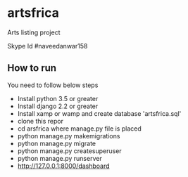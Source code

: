 # artsfrica
Arts listing project

Skype Id
#naveedanwar158

## How to run
You need to follow below steps

- Install python 3.5 or greater
- Install django 2.2 or greater
- Install xamp or wamp and create database 'artsfrica.sql'
- clone this repor
- cd arsfrica where manage.py file is placed
- python manage.py makemigrations
- python manage.py migrate
- python manage.py createsuperuser
- python manage.py runserver
- http://127.0.0.1:8000/dashboard




